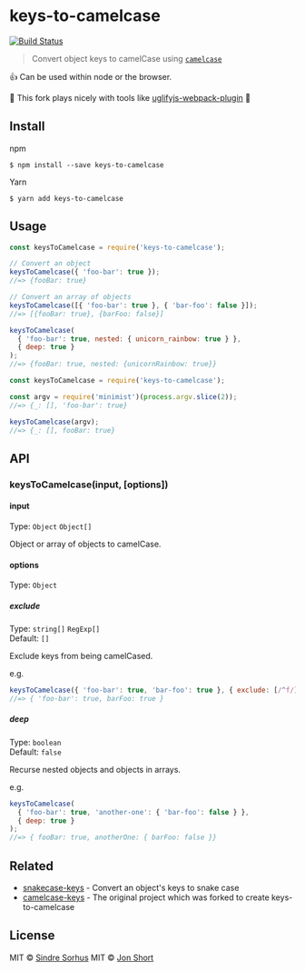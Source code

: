 # keys-to-camelcase

[![Build Status](https://travis-ci.org/JonShort/keys-to-camelcase.svg?branch=master)](https://travis-ci.org/JonShort/keys-to-camelcase)

> Convert object keys to camelCase using [`camelcase`](https://github.com/sindresorhus/camelcase)

:thumbsup: Can be used within node or the browser.

:rocket: This fork plays nicely with tools like [uglifyjs-webpack-plugin](https://github.com/webpack-contrib/uglifyjs-webpack-plugin) :rocket:

## Install

npm

```
$ npm install --save keys-to-camelcase
```

Yarn

```
$ yarn add keys-to-camelcase
```

## Usage

```js
const keysToCamelcase = require('keys-to-camelcase');

// Convert an object
keysToCamelcase({ 'foo-bar': true });
//=> {fooBar: true}

// Convert an array of objects
keysToCamelcase([{ 'foo-bar': true }, { 'bar-foo': false }]);
//=> [{fooBar: true}, {barFoo: false}]

keysToCamelcase(
  { 'foo-bar': true, nested: { unicorn_rainbow: true } },
  { deep: true }
);
//=> {fooBar: true, nested: {unicornRainbow: true}}
```

```js
const keysToCamelcase = require('keys-to-camelcase');

const argv = require('minimist')(process.argv.slice(2));
//=> {_: [], 'foo-bar': true}

keysToCamelcase(argv);
//=> {_: [], fooBar: true}
```

## API

### keysToCamelcase(input, [options])

#### input

Type: `Object` `Object[]`

Object or array of objects to camelCase.

#### options

Type: `Object`

##### exclude

Type: `string[]` `RegExp[]`<br>
Default: `[]`

Exclude keys from being camelCased.

e.g.

```js
keysToCamelcase({ 'foo-bar': true, 'bar-foo': true }, { exclude: [/^f/] });
//=> { 'foo-bar': true, barFoo: true }
```

##### deep

Type: `boolean`<br>
Default: `false`

Recurse nested objects and objects in arrays.

e.g.

```js
keysToCamelcase(
  { 'foo-bar': true, 'another-one': { 'bar-foo': false } },
  { deep: true }
);
//=> { fooBar: true, anotherOne: { barFoo: false }}
```

## Related

- [snakecase-keys](https://github.com/bendrucker/snakecase-keys) - Convert an object's keys to snake case
- [camelcase-keys](https://github.com/sindresorhus/camelcase-keys) - The original project which was forked to create keys-to-camelcase

## License

MIT © [Sindre Sorhus](https://sindresorhus.com)
MIT © [Jon Short](https://jonshort.me)
